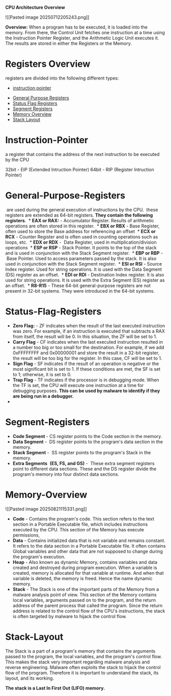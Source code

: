 **CPU Architecture Overview**

![[Pasted image 20250712205243.png]]

**Overview:**
When a program has to be executed, it is loaded into the memory. 
From there, the Control Unit fetches one instruction at a time using the Instruction Pointer Register, and the Arithmetic Logic Unit executes it. 
The results are stored in either the Registers or the Memory.


# **Registers Overview**

registers are divided into the following different types:
* [instruction pointer](#instruction-pointer)
- [General Purpose Registers](#General-Purpose-Registers)
- [Status Flag Registers](#Status-Flag-Registers)
- [Segment Registers](#Segment-Registers)
- [Memory Overview](#Memory-Overview)
- [Stack Layout](#Stack-Layout)

# **Instruction-Pointer**
a register that contains the address of the next instruction to be executed by the CPU

32bit - EIP (Extended Intruction Pointer)
64bit - RIP (Register Intruction Pointer)

# **General-Purpose-Registers**
 are used during the general execution of instructions by the CPU.
 these registers are extended as 64-bit registers. **They contain the following registers**.
 * **EAX or RAX:** - Accumulator Register. Results of arithmetic operations are often stored in this register.
 * **EBX or RBX** - Base Register, often used to store the Base address for referencing an offset
 * **ECX or RCX** - Counter Register and is often used in counting operations such as loops, etc.
 * **EDX or RDX** -  Data Register, used in multiplication/division operations
 * **ESP or RSP** - Stack Pointer. It points to the top of the stack and is used in conjunction with the Stack Segment register. 
 * **EBP or RBP** -  Base Pointer. Used to access parameters passed by the stack. It is also used in conjunction with the Stack Segment register.
 * **ESI or RSI** - Source Index register. Used for string operations. It is used with the Data Segment (DS) register as an offset.
 * **EDI or RDI** - Destination Index register. It is also used for string operations. It is used with the Extra Segment (ES) register as an offset.
 * **R8-R15** - These 64-bit general-purpose registers are not present in 32-bit systems. They were introduced in the 64-bit systems.


# **Status-Flag-Registers**
* **Zero Flag:** - ZF indicates when the result of the last executed instruction was zero. For example, if an instruction is executed that subtracts a RAX from itself, the result will be 0. In this situation, the ZF will be set to 1.
* **Carry Flag** - CF indicates when the last executed instruction resulted in a number too big or too small for the destination. For example, if we add 0xFFFFFFFF and 0x00000001 and store the result in a 32-bit register, the result will be too big for the register. In this case, CF will be set to 1.
* **Sign Flag** - SF indicates if the result of an operation is negative or the most significant bit is set to 1. If these conditions are met, the SF is set to 1; otherwise, it is set to 0.
* **Trap Flag** - TF indicates if the processor is in debugging mode. When the TF is set, the CPU will execute one instruction at a time for debugging purposes. **This can be used by malware to identify if they are being run in a debugger.**
* 


# **Segment-Registers**

* **Code Segment** - CS register points to the Code section in the memory. 
* **Data Segment** -   DS register points to the program's data section in the memory.
* **Stack Segment** -  SS register points to the program's Stack in the memory.
* **Extra Segments**  **(ES, FS, and GS)** -  These extra segment registers point to different data sections. These and the DS register divide the program's memory into four distinct data sections.

# **Memory-Overview**
![[Pasted image 20250821115331.png]]


* **Code** - Contains the program's code. This section refers to the text section in a Portable Executable file, which includes instructions executed by the CPU. This section of the Memory has execute permissions,
* **Data** - Contains initialized data that is not variable and remains constant. It refers to the data section in a Portable Executable file. It often contains Global variables and other data that are not supposed to change during the program's execution.
* **Heap** - Also known as dynamic Memory, contains variables and data created and destroyed during program execution. When a variable is created, memory is allocated for that variable at runtime. And when that variable is deleted, the memory is freed. Hence the name dynamic memory.
* **Stack** - The Stack is one of the important parts of the Memory from a malware analysis point of view. This section of the Memory contains local variables, arguments passed on to the program, and the return address of the parent process that called the program. Since the return address is related to the control flow of the CPU's instructions, the stack is often targeted by malware to hijack the control flow.


# **Stack-Layout**
The Stack is a part of a program's memory that contains the arguments passed to the program, the local variables, and the program's control flow. This makes the stack very important regarding malware analysis and reverse engineering. Malware often exploits the stack to hijack the control flow of the program. Therefore it is important to understand the stack, its layout, and its working.

**The stack is a Last In First Out (LIFO) memory.**

